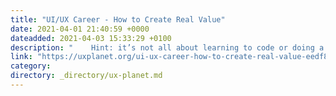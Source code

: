 ```yaml
---
title: "UI/UX Career - How to Create Real Value"
date: 2021-04-01 21:40:59 +0000
dateadded: 2021-04-03 15:33:29 +0100
description: "    Hint: it’s not all about learning to code or doing a back-flip either  Continue reading on UX Planet »  "
link: "https://uxplanet.org/ui-ux-career-how-to-create-real-value-eedf88489994?source=rss----819cc2aaeee0---4"
category:
directory: _directory/ux-planet.md
---
```

